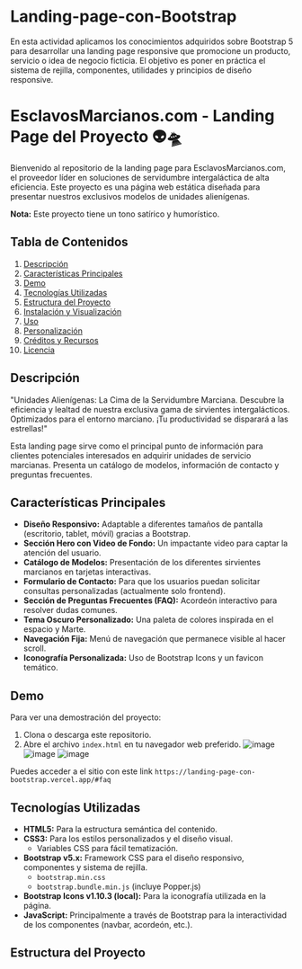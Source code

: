 # Landing-page-con-Bootstrap
En esta actividad aplicamos los conocimientos adquiridos sobre Bootstrap 5 para desarrollar una landing page responsive que promocione un producto, servicio o idea de negocio ficticia.  El objetivo es poner en práctica el sistema de rejilla, componentes, utilidades y principios de diseño responsive.

# EsclavosMarcianos.com - Landing Page del Proyecto 👽🛸

Bienvenido al repositorio de la landing page para EsclavosMarcianos.com, el proveedor líder en soluciones de servidumbre intergaláctica de alta eficiencia. Este proyecto es una página web estática diseñada para presentar nuestros exclusivos modelos de unidades alienígenas.

**Nota:** Este proyecto tiene un tono satírico y humorístico.

## Tabla de Contenidos
1. [Descripción](#descripción)
2. [Características Principales](#características-principales)
3. [Demo](#demo)
4. [Tecnologías Utilizadas](#tecnologías-utilizadas)
5. [Estructura del Proyecto](#estructura-del-proyecto)
6. [Instalación y Visualización](#instalación-y-visualización)
7. [Uso](#uso)
8. [Personalización](#personalización)
9. [Créditos y Recursos](#créditos-y-recursos)
10. [Licencia](#licencia)

## Descripción

"Unidades Alienígenas: La Cima de la Servidumbre Marciana. Descubre la eficiencia y lealtad de nuestra exclusiva gama de sirvientes intergalácticos. Optimizados para el entorno marciano. ¡Tu productividad se disparará a las estrellas!"

Esta landing page sirve como el principal punto de información para clientes potenciales interesados en adquirir unidades de servicio marcianas. Presenta un catálogo de modelos, información de contacto y preguntas frecuentes.

## Características Principales

* **Diseño Responsivo:** Adaptable a diferentes tamaños de pantalla (escritorio, tablet, móvil) gracias a Bootstrap.
* **Sección Hero con Video de Fondo:** Un impactante video para captar la atención del usuario.
* **Catálogo de Modelos:** Presentación de los diferentes sirvientes marcianos en tarjetas interactivas.
* **Formulario de Contacto:** Para que los usuarios puedan solicitar consultas personalizadas (actualmente solo frontend).
* **Sección de Preguntas Frecuentes (FAQ):** Acordeón interactivo para resolver dudas comunes.
* **Tema Oscuro Personalizado:** Una paleta de colores inspirada en el espacio y Marte.
* **Navegación Fija:** Menú de navegación que permanece visible al hacer scroll.
* **Iconografía Personalizada:** Uso de Bootstrap Icons y un favicon temático.

## Demo

Para ver una demostración del proyecto:
1.  Clona o descarga este repositorio.
2.  Abre el archivo `index.html` en tu navegador web preferido.
![image](https://github.com/user-attachments/assets/b304e01e-2a6d-40d5-b420-701ae99e207a)
![image](https://github.com/user-attachments/assets/c4311110-15a7-48bb-89dd-ce85a0000356)
![image](https://github.com/user-attachments/assets/7c8de9b7-4fe3-41e2-bc2b-41c2ad8a3251)




Puedes acceder a el sitio con este link `https://landing-page-con-bootstrap.vercel.app/#faq`

## Tecnologías Utilizadas

* **HTML5:** Para la estructura semántica del contenido.
* **CSS3:** Para los estilos personalizados y el diseño visual.
    * Variables CSS para fácil tematización.
* **Bootstrap v5.x:** Framework CSS para el diseño responsivo, componentes y sistema de rejilla.
    * `bootstrap.min.css`
    * `bootstrap.bundle.min.js` (incluye Popper.js)
* **Bootstrap Icons v1.10.3 (local):** Para la iconografía utilizada en la página.
* **JavaScript:** Principalmente a través de Bootstrap para la interactividad de los componentes (navbar, acordeón, etc.).

## Estructura del Proyecto
